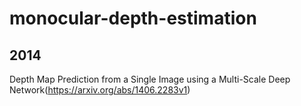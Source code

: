 # monocular-depth-estimation
## 2014
Depth Map Prediction from a Single Image using a Multi-Scale Deep Network(https://arxiv.org/abs/1406.2283v1)
